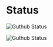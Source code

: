 # Status

![Guthub Status](https://github-readme-stats.vercel.app/api/top-langs/?username=iampawan&theme=light&hide_langs_below=1)


![Guthub Status](https://github-readme-stats.vercel.app/api/top-langs?username=Tahsin000&show_icons=true&locale=en&layout=compact)



